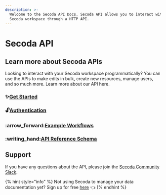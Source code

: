 ```yaml
---
description: >-
  Welcome to the Secoda API Docs. Secoda API allows you to interact with your
  Secoda workspace through a HTTP API.
---
```


# Secoda API

## Learn more about Secoda APIs <a href="#h_3a4bfd6458" id="h_3a4bfd6458"></a>

Looking to interact with your Secoda workspace programmatically? You can use the APIs to make edits in bulk, create new resources, manage users, and so much more. Learn more about our API here.&#x20;

### :sparkles:[Get Started](secoda-api/get-started.md) <a href="#h_3a4bfd6458" id="h_3a4bfd6458"></a>

### :unlock:[Authentication](secoda-api/authentication.md) <a href="#h_3a4bfd6458" id="h_3a4bfd6458"></a>

### :arrow\_forward:[Example Workflows](secoda-api/example-workflows.md) <a href="#h_3a4bfd6458" id="h_3a4bfd6458"></a>

### :writing\_hand:[API Reference Schema](https://api.secoda.co/api/schema/redoc/) <a href="#h_3a4bfd6458" id="h_3a4bfd6458"></a>

## Support

If you have any questions about the API, please join the [Secoda Community Slack](https://via.intercom.io/c?url=https%3A%2F%2Fjoin.slack.com%2Ft%2Fsecodacommunity%2Fshared\_invite%2Fzt-mhnu278g-FktKZmZ51SDQtlu3NRAxqg\&h=13f5aaa171821956434fc25f4c759a803f98a84f-dssmg53d\_11:24933\&l=d215b12164c764d92e3bca464c2434cae72f7a22-8270396).

{% hint style="info" %}
Not using Secoda to manage your data documentation yet? Sign up for free [here](https://app.secoda.co/) 👈
{% endhint %}
